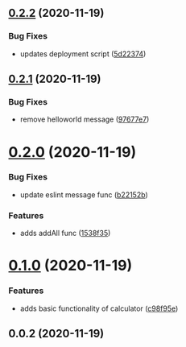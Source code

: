 ## [0.2.2](https://github.com/azimqordoba/github-hooks-trial/compare/0.2.1...0.2.2) (2020-11-19)


### Bug Fixes

* updates deployment script ([5d22374](https://github.com/azimqordoba/github-hooks-trial/commit/5d22374d9c9169b7ef060eb7bfe0efef3614be24))



## [0.2.1](https://github.com/azimqordoba/github-hooks-trial/compare/0.2.0...0.2.1) (2020-11-19)


### Bug Fixes

* remove helloworld message ([97677e7](https://github.com/azimqordoba/github-hooks-trial/commit/97677e7397756651ca01550b073a631fe9fbe26d))



# [0.2.0](https://github.com/azimqordoba/github-hooks-trial/compare/0.1.0...0.2.0) (2020-11-19)


### Bug Fixes

* update eslint message func ([b22152b](https://github.com/azimqordoba/github-hooks-trial/commit/b22152b26b47601b4e55ed250fb8a39c13b08b7f))


### Features

* adds addAll func ([1538f35](https://github.com/azimqordoba/github-hooks-trial/commit/1538f35222feece665285c769452e3f3c780cc1b))



# [0.1.0](https://github.com/azimqordoba/github-hooks-trial/compare/v0.0.2...0.1.0) (2020-11-19)


### Features

* adds basic functionality of calculator ([c98f95e](https://github.com/azimqordoba/github-hooks-trial/commit/c98f95e8601916c34d541b3a548426336c5de481))



## 0.0.2 (2020-11-19)



